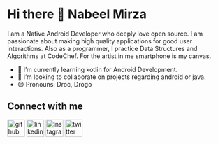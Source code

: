 # Hi there 👋 Nabeel Mirza

I am a Native Android Developer who deeply love open source. I am passionate about making high quality applications for good user interactions. Also as a programmer, I practice Data Structures and Algorithms at CodeChef. For the artist in me smartphone is my canvas.


- 🌱 I’m currently learning kotlin for Android Development.
- 👯 I’m looking to collaborate on projects regarding android or java.
- 😄 Pronouns: Droc, Drogo

## Connect with me

[<img src='https://cdn.jsdelivr.net/npm/simple-icons@3.0.1/icons/github.svg' alt='github' height='40'>](https://github.com/drocgoesongit)  [<img src='https://cdn.jsdelivr.net/npm/simple-icons@3.0.1/icons/linkedin.svg' alt='linkedin' height='40'>](https://www.linkedin.com/in/nabeel-mirza-b72362207//)  [<img src='https://cdn.jsdelivr.net/npm/simple-icons@3.0.1/icons/instagram.svg' alt='instagram' height='40'>](https://www.instagram.com/mirza_nabeel_7//)  [<img src='https://cdn.jsdelivr.net/npm/simple-icons@3.0.1/icons/twitter.svg' alt='twitter' height='40'>](https://twitter.com/NabeelM08239730) 





